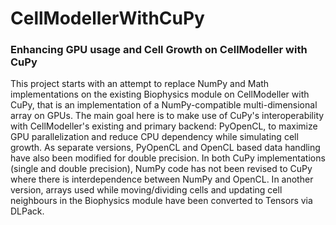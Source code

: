 # CellModellerWithCuPy
### Enhancing GPU usage and Cell Growth on CellModeller with CuPy

This project starts with an attempt to replace NumPy and Math implementations on the existing Biophysics module on CellModeller with CuPy, that is an implementation of a NumPy-compatible multi-dimensional array on GPUs. The main goal here is to make use of CuPy's interoperability with CellModeller's existing and primary backend: PyOpenCL, to maximize GPU parallelization and reduce CPU dependency while simulating cell growth. As separate versions, PyOpenCL and OpenCL based data handling have also been modified for double precision. In both CuPy implementations (single and double precision), NumPy code has not been revised to CuPy where there is interdependence between NumPy and OpenCL. In another version, arrays used while moving/dividing cells and updating cell neighbours in the Biophysics module have been converted to Tensors via DLPack.
